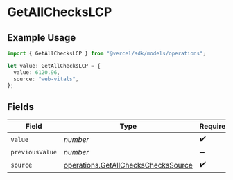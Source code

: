 # GetAllChecksLCP

## Example Usage

```typescript
import { GetAllChecksLCP } from "@vercel/sdk/models/operations";

let value: GetAllChecksLCP = {
  value: 6120.96,
  source: "web-vitals",
};
```

## Fields

| Field                                                                                      | Type                                                                                       | Required                                                                                   | Description                                                                                |
| ------------------------------------------------------------------------------------------ | ------------------------------------------------------------------------------------------ | ------------------------------------------------------------------------------------------ | ------------------------------------------------------------------------------------------ |
| `value`                                                                                    | *number*                                                                                   | :heavy_check_mark:                                                                         | N/A                                                                                        |
| `previousValue`                                                                            | *number*                                                                                   | :heavy_minus_sign:                                                                         | N/A                                                                                        |
| `source`                                                                                   | [operations.GetAllChecksChecksSource](../../models/operations/getallcheckscheckssource.md) | :heavy_check_mark:                                                                         | N/A                                                                                        |